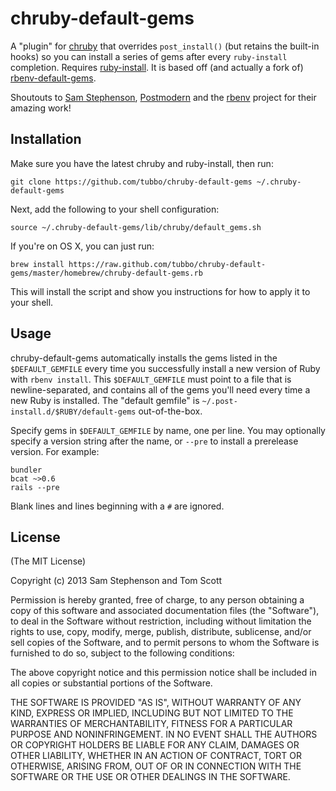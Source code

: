 # chruby-default-gems

A "plugin" for [chruby][postmodern/chruby] that overrides `post_install()` (but retains the
built-in hooks) so you can install a series of gems after every
`ruby-install` completion. Requires
[ruby-install][postmodern/ruby-install]. It is based off (and actually a
fork of) [rbenv-default-gems][sstephenson/rbenv-default-gems].

Shoutouts to [Sam Stephenson][sstephenson], [Postmodern][postmodern] and the
[rbenv][sstephenson/rbenv] project for their amazing work!

## Installation

Make sure you have the latest chruby and ruby-install, then run:

    git clone https://github.com/tubbo/chruby-default-gems ~/.chruby-default-gems

Next, add the following to your shell configuration:

    source ~/.chruby-default-gems/lib/chruby/default_gems.sh

If you're on OS X, you can just run:

    brew install https://raw.github.com/tubbo/chruby-default-gems/master/homebrew/chruby-default-gems.rb

This will install the script and show you instructions for how to apply
it to your shell.

## Usage

chruby-default-gems automatically installs the gems listed in the
`$DEFAULT_GEMFILE` every time you successfully install a new
version of Ruby with `rbenv install`. This `$DEFAULT_GEMFILE` must point
to a file that is newline-separated, and contains all of the gems you'll
need every time a new Ruby is installed. The "default gemfile" is
`~/.post-install.d/$RUBY/default-gems` out-of-the-box.

Specify gems in `$DEFAULT_GEMFILE` by name, one per line. You may
optionally specify a version string after the name, or `--pre` to
install a prerelease version. For example:

    bundler
    bcat ~>0.6
    rails --pre

Blank lines and lines beginning with a `#` are ignored.

## License

(The MIT License)

Copyright (c) 2013 Sam Stephenson and Tom Scott

Permission is hereby granted, free of charge, to any person obtaining
a copy of this software and associated documentation files (the
"Software"), to deal in the Software without restriction, including
without limitation the rights to use, copy, modify, merge, publish,
distribute, sublicense, and/or sell copies of the Software, and to
permit persons to whom the Software is furnished to do so, subject to
the following conditions:

The above copyright notice and this permission notice shall be
included in all copies or substantial portions of the Software.

THE SOFTWARE IS PROVIDED "AS IS", WITHOUT WARRANTY OF ANY KIND,
EXPRESS OR IMPLIED, INCLUDING BUT NOT LIMITED TO THE WARRANTIES OF
MERCHANTABILITY, FITNESS FOR A PARTICULAR PURPOSE AND
NONINFRINGEMENT. IN NO EVENT SHALL THE AUTHORS OR COPYRIGHT HOLDERS BE
LIABLE FOR ANY CLAIM, DAMAGES OR OTHER LIABILITY, WHETHER IN AN ACTION
OF CONTRACT, TORT OR OTHERWISE, ARISING FROM, OUT OF OR IN CONNECTION
WITH THE SOFTWARE OR THE USE OR OTHER DEALINGS IN THE SOFTWARE.

[postmodern]: https://github.com/postmodern
[postmodern/chruby]: https://github.com/postmodern/chruby
[postmodern/ruby-install]: https://github.com/postmodern/ruby-install
[sstephenson]: https://github.com/sstephenson
[sstephenson/rbenv]: https://github.com/sstephenson/rbenv
[sstephenson/rbenv-default-gems]: https://github.com/sstephenson/rbenv-default-gems
